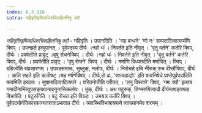 ```yaml
---
index: 6.3.116
sutra: नहिवृतिवृषिव्यधिरुचिसहितनिषु क्वौ

---
```

_नहिवृतिवृषिव्यधिरुचिसहितनिषु क्वौ_ - नहिवृति । उपानदिति । 'णह बन्धने' 'णो नः' सम्पदादित्वात्कर्मणि क्विप् । उपनह्रते इत्युपानत् । पूर्वपदस्य दीर्घः ।नहो धः॑ । निवर्तते इति नीवृत् । 'वृतु वर्तने' कर्तरि क्विप्, दीर्घः । प्रवर्षतीति प्रावृट् ।वृषु सेचने॑क्विप् । दीर्घः ।नहो धः॑ । निवर्तते इति नीवृत् । 'वृतु वर्तने' कर्तरि क्विप्, दीर्घः । प्रवर्षतीति प्रावृट् । 'वृषु सेचने' क्विप् । दीर्घः । मर्माणि विध्यतदीति मर्मावित् । क्विप् ।ग्रहिज्ये॑ति संप्रसारणम् । उपपदसमासः, सुब्लुक्, नलोपः, दीर्घः । निरोचते इचि नीरुक्,रुच दीप्तौ॑क्विप्, दीर्घः । ऋति सहते इति ऋतीषट् ।षह मर्षणे॑क्विप् । दीर्घः,हो ढः॑, 'सात्पदाद्योः' इति षत्वनिषेधे प्राप्तेपूर्वपदा॑दिति षत्वमिति हरदत्तः । सुषामादित्वादित्यपरे । परितनोतीति परीतत् । 'तनु विस्तारे' क्विप्, 'गमः क्वौ' इत्यत्र गमादीनामित्युपसङ्ख्यानादनुनासिकलोपः । तुक्, दीर्घः । अथ पटुरुक्, तिग्मरुगित्यादौ दीर्घमाशङ्क्याह विभाषेति । पटुरुगिति । पटु रोचत इति विग्रहः । उभयत्र कर्तरि क्विप् । पूर्वपदयोर्गतिकारकान्यतरत्वाऽभावान्न दीर्घः । व्यवस्थिविभाषाश्रयणे व्याख्यानमेव शरणम् ।